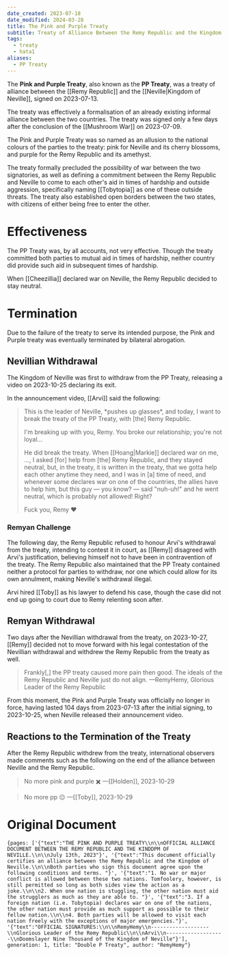 ```yaml
---
date_created: 2023-07-18
date_modified: 2024-03-28
title: The Pink and Purple Treaty
subtitle: Treaty of Alliance Between the Remy Republic and the Kingdom of Neville
tags:
  - treaty
  - hata1
aliases:
  - PP Treaty
---
```


The **Pink and Purple Treaty**, also known as the **PP Treaty**, was a treaty of alliance between the [[Remy Republic]] and the [[Neville|Kingdom of Neville]], signed on 2023-07-13.

The treaty was effectively a formalisation of an already existing informal alliance between the two countries. The treaty was signed only a few days after the conclusion of the [[Mushroom War]] on 2023-07-09.

The Pink and Purple Treaty was so named as an allusion to the national colours of the parties to the treaty: pink for Neville and its cherry blossoms, and purple for the Remy Republic and its amethyst.

The treaty formally precluded the possibility of war between the two signatories, as well as defining a commitment between the Remy Republic and Neville to come to each other's aid in times of hardship and outside aggression, specifically naming [[Tobytopia]] as one of these outside threats. The treaty also established open borders between the two states, with citizens of either being free to enter the other.

# Effectiveness

The PP Treaty was, by all accounts, not very effective. Though the treaty committed both parties to mutual aid in times of hardship, neither country did provide such aid in subsequent times of hardship.

When [[Cheezillia]] declared war on Neville, the Remy Republic decided to stay neutral.

# Termination

Due to the failure of the treaty to serve its intended purpose, the Pink and Purple treaty was eventually terminated by bilateral abrogation.

## Nevillian Withdrawal

The Kingdom of Neville was first to withdraw from the PP Treaty, releasing a video on 2023-10-25 declaring its exit.

In the announcement video, [[Arvi]] said the following:

> This is the leader of Neville, \*pushes up glasses\*, and today, I want to break the treaty of the PP Treaty, with [the] Remy Republic.
> 
> I'm breaking up with you, Remy. You broke our relationship; you're not loyal…
> 
> He did break the treaty. When [[Hoang|Markie]] declared war on me, …, I asked [for] help from [the] Remy Republic, and they stayed neutral, but, in the treaty, it is written in the treaty, that we gotta help each other anytime they need, and I was in [a] time of need, and whenever some declares war on one of the countries, the allies have to help him, but this guy — you know? — said "nuh-uh!" and he went neutral, which is probably not allowed! Right?
> 
> Fuck you, Remy ❤️

### Remyan Challenge

The following day, the Remy Republic refused to honour Arvi's withdrawal from the treaty, intending to contest it in court, as [[Remy]] disagreed with Arvi's justification, believing himself not to have been in contravention of the treaty. The Remy Republic also maintained that the PP Treaty contained neither a protocol for parties to withdraw, nor one which could allow for its own annulment, making Neville's withdrawal illegal. 

Arvi hired [[Toby]] as his lawyer to defend his case, though the case did not end up going to court due to Remy relenting soon after.

## Remyan Withdrawal

Two days after the Nevillian withdrawal from the treaty, on 2023-10-27, [[Remy]] decided not to move forward with his legal contestation of the Nevillian withdrawal and withdrew the Remy Republic from the treaty as well.

> Frankly[,] the PP treaty caused more pain then good. The ideals of the Remy Republic and Neville just do not align.
> —RemyHemy, Glorious Leader of the Remy Republic

From this moment, the Pink and Purple Treaty was officially no longer in force, having lasted 104 days from 2023-07-13 after the initial signing, to 2023-10-25, when Neville released their announcement video.

## Reactions to the Termination of the Treaty

After the Remy Republic withdrew from the treaty, international observers made comments such as the following on the end of the alliance between Neville and the Remy Republic.

> No more pink and purple
> ✖️
> —[[Holden]], 2023-10-29

> No more pp 😔
> —[[Toby]], 2023-10-29

# Original Document

```book-and-quill
{pages: ['{"text":"THE PINK AND PURPLE TREATY\\n\\nOFFICIAL ALLIANCE DOCUMENT BETWEEN THE REMY REPUBLIC AND THE KINDDPM OF NEVILLE.\\n\\nJuly 13th, 2023"}', '{"text":"This document officially certifies an alliance between the Remy Republic and the Kingdom of Neville.\\n\\nBoth parties who sign this document agree upon the following conditions and terms. "}', '{"text":"1. No war or major conflict is allowed between these two nations. Tomfoolery, however, is still permitted so long as both sides view the action as a joke.\\n\\n2. When one nation is stuggling, the other nation must aid the strugglers as much as they are able to. "}', '{"text":"3. If a foreign nation (i.e. Tobytopia) declares war on one of the nations, the other nation must provide as much support as possible to their fellow nation.\\n\\n4. Both parties will be allowed to visit each nation freely with the exceptions of major emergencies."}', '{"text":"OFFICIAL SIGNATURES:\\n\\nRemyHemy\\n-------------------\\nGlorious Leader of the Remy Republic\\n\\nArvi\\n-------------------\\nDoomslayer Nine Thousand of the Kingdom of Neville"}'], generation: 1, title: "Double P Treaty", author: "RemyHemy"}
```